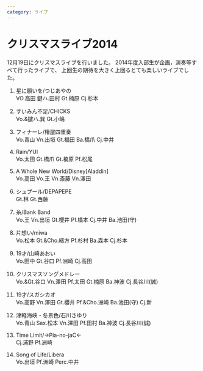 ```yaml
---
category: ライブ
---
```

# クリスマスライブ2014

12月19日にクリスマスライブを行いました。
2014年度入部生が企画，演奏等すべて行ったライブで、
上回生の期待を大きく上回るとても楽しいライブでした。

1. 星に願いを/つじあやの<br>
VO.高田 鍵ハ.田村 Gt.楠原 Cj.杉本

2. すいみん不足/CHICKS<br>
Vo.&鍵ハ.巽 Gt.小嶋

3. フィナーレ/椿屋四重奏<br>
Vo.青山 Vn.出垣 Gt.福田 Ba.橋爪 Cj.中井

4. Rain/YUI<br>
Vo.太田 Gt.橋爪 Gt.楠原 Pf.松尾

5. A Whole New World/Disney[Aladdin]<br>
Vo.高田 Vo.王 Vn.斎藤 Vn.澤田

6. シュプール/DEPAPEPE<br>
Gt.林 Gt.西藤

7. 糸/Bank Band<br>
Vo.王 Vn.出垣 Gt.櫻井 Pf.橋本 Cj.中井 Ba.池田(守)

8. 片想い/miwa<br>
Vo.松本 Gt.&Cho.緒方 Pf.杉村 Ba.森本 Cj.杉本

9. 19才/山崎あおい<br>
Vo.田中 Gt.谷口 Pf.洲崎 Cj.高田

10. クリスマスソングメドレー<br>
Vo.&Gt.谷口 Vn.澤田 Pf.太田 Gt.楠原 Ba.神波 Cj.長谷川(誠)

11. 19才/スガシカオ<br>
Vo.高野 Vn.澤田 Gt.櫻井 Pf.&Cho.洲崎 Ba.池田(守) Cj.新

12. 津軽海峡・冬景色/石川さゆり<br>
Vo.青山 Sax.松本 Vn.澤田 Pf.田村 Ba.神波 Cj.長谷川(誠)

13. Time Limit/→Pia-no-jaC←<br>
Cj.浦野 Pf.洲崎

14. Song of Life/Libera<br>
Vo.出垣 Pf.洲崎 Perc.中井
